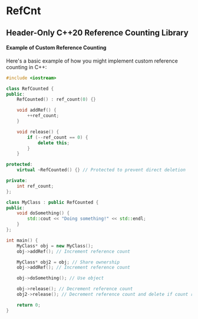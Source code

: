 # RefCnt
## Header-Only C++20 Reference Counting Library

#### Example of Custom Reference Counting
Here's a basic example of how you might implement custom reference counting in C++:
```cpp
#include <iostream>

class RefCounted {
public:
    RefCounted() : ref_count(0) {}

    void addRef() {
        ++ref_count;
    }

    void release() {
        if (--ref_count == 0) {
            delete this;
        }
    }

protected:
    virtual ~RefCounted() {} // Protected to prevent direct deletion

private:
    int ref_count;
};

class MyClass : public RefCounted {
public:
    void doSomething() {
        std::cout << "Doing something!" << std::endl;
    }
};

int main() {
    MyClass* obj = new MyClass();
    obj->addRef(); // Increment reference count

    MyClass* obj2 = obj; // Share ownership
    obj->addRef(); // Increment reference count

    obj->doSomething(); // Use object

    obj->release(); // Decrement reference count
    obj2->release(); // Decrement reference count and delete if count reaches zero

    return 0;
}
```
